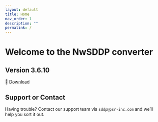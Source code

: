 ```yaml
---
layout: default
title: Home
nav_order: 1
description: ""
permalink: /
---
```


# Welcome to the NwSDDP converter

## Version 3.6.10

🔗 [Download](https://www.psr-inc.com/app/link/?t=d&f=nwsddp-3.6.10-setup.exe)

## Support or Contact

Having trouble? Contact our support team via `sddp@psr-inc.com` and we’ll help you sort it out.

